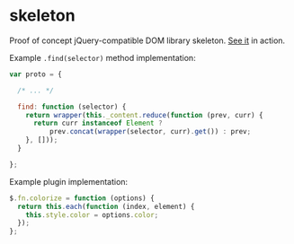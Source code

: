 skeleton
========

Proof of concept jQuery-compatible DOM library skeleton. [See it](http://rkrupinski.github.io/skeleton/) in action.

Example `.find(selector)` method implementation:
```js	
var proto = {

  /* ... */

  find: function (selector) {
    return wrapper(this._content.reduce(function (prev, curr) {
      return curr instanceof Element ?
          prev.concat(wrapper(selector, curr).get()) : prev;
    }, []));
  }

};
```

Example plugin implementation:
```js 
$.fn.colorize = function (options) {
  return this.each(function (index, element) {
    this.style.color = options.color;
  });
};
```